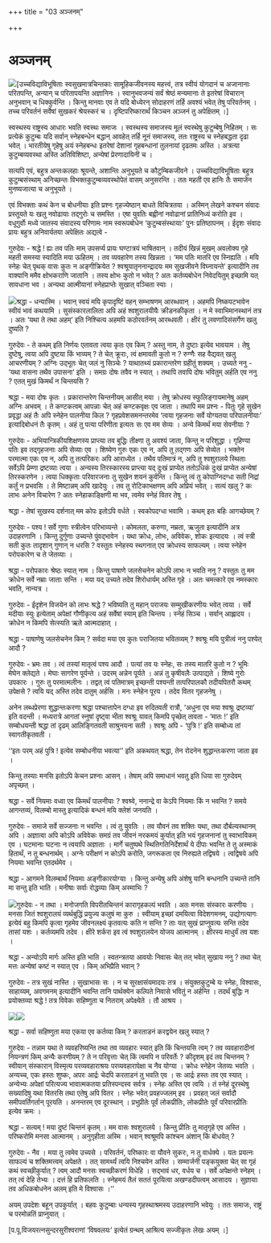 +++
title = "03 अञ्जनम्"

+++
# अञ्जनम्

![](magazine_images/img-1658384450Arambhe.jpg)\[उच्चविद्याविभूषिताः स्वसुखमात्रचिन्तकाः सामूहिकजीवनस्य महत्त्वं, तत्र स्वीयं योगदानं च अजानानाः परितपन्ति, अन्यान् च परितापयन्ति अज्ञानिनः । स्वानुभवजन्यं सर्वं श्रेष्ठं मन्यमानाः ते इतरेषां विचारान् अनुभवान् च धिक्कुर्वन्ति । किन्तु मानवाः एव ते यदि बोध्येरन् सोदाहरणं तर्हि अवश्यं भवेत् तेषु परिवर्तनम् । तच्च परिवर्तनं सर्वेषां सुखकरं श्रेयस्करं च । दृष्टिपरिष्कारार्थं किञ्चन अञ्जनं तु अपेक्षितम् ।\]

स्वस्थस्य राष्ट्रस्य आधारः भवति स्वस्थः समाजः । स्वस्थस्य समाजस्य मूलं स्वस्थेषु कुटुम्बेषु निहितम् । सः प्रत्येकं कुटुम्बः यदि सर्वान् स्नेहबन्धेन बद्धान् आवहेत् तर्हि नूनं समाजस्य, ततः राष्ट्रस्य च स्नेहबद्धता दृढा भवेत् । भारतीयेषु गृहेषु अयं स्नेहबन्धः इतरेषां देशानां गृहबन्धानां तुलनायां दृढतमः अस्ति । अत्रत्या कुटुम्बव्यवस्था अस्ति अतिविशिष्टा, अन्येषां प्रेरणादायिनी च ।

सत्यपि एवं, बहुत्र अन्तःकलहाः श्रूयन्ते, अशान्तिः अनुभूयते च कौटुम्बिकजीवने । उच्चविद्याविभूषिताः बहुत्र कुटुम्बसंस्थाम् अनिच्छन्तः विभक्तकुटुम्बव्यवस्थोपेतं वासम् अनुसरन्ति । ततः महती एव हानिः तैः समाजेन मुनष्यजात्या च अनुभूयते ।

एवं विभक्ताः कथं केन च बोधनीयाः इति प्रश्नः गृहज्येष्ठान् बाधते विचित्रतया । अस्मिन् लेखने कश्चन संवादः प्रस्तूयते यः खलु नवोढायाः तद्गुरोः च समस्ति । एषा युवतिः बह्वीनां नवोढानां प्रातिनिध्यं करोति इव । वधूगुर्वोः मध्ये जातस्य संवादस्य परिणामः नाम स्वरूपबोधेन ‘कुटुम्बसंस्थायाः’ पुनः प्रतिष्ठापनम् । ईदृशः संवादः प्रायः बहुत्र अनिवार्यतया अपेक्षितः अद्यत्वे -

गुरुदेवः - श्रद्धे ! ह्यः तव पतिः माम् उपसर्प्य प्रायः घण्टात्रयं भाषितवान् । तदीयं खिन्नं मुखम् अवलोक्य गृहे महती समस्या स्यादिति मया ऊहितम् । तव व्यवहारेण तस्य खिन्नता । ‘मम पतिः मातरि एव स्निह्यति । मयि स्नेहः चेत् पृथक् वासः कुतः न अङ्गीक्रियेत ? श्वश्रूयातृननान्द्रादयः मम सुखजीवने विघ्नायन्ते’ इत्यादीनि तव वाक्यानि ममैव क्षोभकराणि जातानि । तस्य क्षोभः कुतो न भवेत् ? अतः कर्तव्यबोधेन निवेदयितुम् इच्छामि यत् सावधाना भव । अन्यथा आत्मीयानां स्नेहप्राप्तेः सुखात् वञ्चिता स्याः ।

![](magazine_images/img-16583845211.jpg)श्रद्धा - धन्यास्मि । भवान् स्वयं मयि कृपादृष्टिं वहन् सम्भाषणम् आरब्धवान् । अहमपि निष्कपटभावेन स्वीयं भावं कथयामि । सुसंस्कारलालिता अपि अहं श्वशुरालयीयैः क्रीडनकीकृता । न मे स्वाभिमानस्थानं तत्र । अतः ‘यथा ते तथा अहम्’ इति निश्चित्य अहमपि कठोरवर्तनम् आरब्धवती । क्षीरं तु लवणादिसंसर्गेण खलु दुष्यति ?

गुरुदेवः - ते कथम् इति निर्णयः एतावता त्वया कृतः एव किम् ? अस्तु नाम, ते दुष्टाः इत्येव भावयाम । तेषु दुष्टेषु, त्वया अपि दुष्टया किं भाव्यम् ? ते चेत् क्रूराः, त्वं क्षमावती कुतो न ? रुग्णैः सह वैद्यवत् खलु आचरणीयम् ? अग्निः उद्भूतः चेत् जलं नु सिञ्चेः ? याथातथ्यं प्रकारान्तरेण ग्रहीतुं शक्यम् । उच्यते ननु - ‘यथा वासना तथैव उपासना’ इति । समग्रः दोषः तवैव न स्यात् । तथापि तवापि दोषः भवितुम् अर्हति एव ननु ? एतत् मुखं किमर्थं न चिन्तयसि ?

श्रद्धा - मया दोषः कृतः । प्रकारान्तरेण चिन्तनीयम् आसीत् मया । तेषु क्रोधस्य स्फुलिङ्गायमानेषु अहम् अग्निः अभवम् । ते कण्टकत्वम् आपन्नाः चेत् अहं कण्टकवृक्षः एव जाता । तथापि मम प्रश्नः - पितुः गृहे सुखेन प्रवृद्धा अहं तैः अपि स्नेहेन पालनीया किल ? गृहप्रवेशसमनन्तरमेव ‘त्वया गृहजनाः सर्वे योग्यतया परिपालनीयाः’ इत्यादिबोधनं तैः कृतम् । अहं तु पत्या परिणीता इत्यतः सः एव मम सेव्यः । अन्ये किमर्थं मया सेवनीयाः ?

गुरुदेवः - अभियान्त्रिकीयशिक्षणस्य प्राप्त्या तव बुद्धिः तीक्ष्णा तु अवश्यं जाता, किन्तु न परिशुद्धा । गृहिण्या पतिः इव तद्गृहजनाः अपि सेव्याः एव । शिष्येण गुरुः एकः एव न, अपि तु त़द्गणः अपि सेव्येत । भक्तेन परमात्मा एकः एव न, अपि तु तत्परिकरः अपि आराध्येत । तथैव पतिमात्रं न, अपि तु श्वशुरालये स्थिताः सर्वेऽपि प्रेम्णा द्रष्टव्याः त्वया । अन्यस्य तिरस्कारस्य प्राप्त्या यद् दुःखं प्राप्येत ततोऽधिकं दुःखं प्राप्येत अन्येषां तिरस्करणेन । त्वया धिक्कृताः परिवारजनाः तु सुखेन शयनं कुर्वन्ति । किन्तु त्वं तु कोपाग्निदग्धा सती निद्रां कर्तुं न प्रभवसि । ते मिष्टान्नम् अपि खादेयुः । तव तु रोटिकाभक्षणम् अपि अप्रियं भवेत् । सत्यं खलु ? कः लाभः अनेन विचारेण ? अतः स्नेहाकाङ्क्षिणी मा भव, त्वमेव स्नेहं वितर तेषु ।

श्रद्धा - तेषां सुखस्य दर्शनात् मम कोपः इतोऽपि वर्धते । स्वकोपदग्धा भवामि । कथम् इतः बहिः आगच्छेयम् ?

गुरुदेवः - पश्य ! सर्वे गुणाः स्त्रीत्वेन परिभाव्यन्ते । कोमलता, करुणा, नम्रता, ऋजुता इत्यादीनि अत्र उदाहरणानि । किन्तु दुर्गुणाः उच्यन्ते पुंवद्भावेन । यथा क्रोधः, लोभः, अविवेकः, शोकः इत्यादयः । त्वं स्त्री सती कुतः तादृशान् गुणान् न धरसि ? वस्तुतः स्नेहस्य स्थगनात् एव क्रोधस्य साफल्यम् । त्वया स्नेहेन परोपकारेण च ते जेतव्याः ।

श्रद्धा - परोपकारः श्रेष्ठः स्यात् नाम । किन्तु पाषाणे जलसेचनेन कोऽपि लाभः न भवति ननु ? वस्तुतः तु मम क्रोधेन सर्वे नम्राः जाताः सन्ति । मया यद् उच्यते तदेव शिरोधार्यम् अस्ति गृहे । अतः चमत्कारे एव नमस्कारः भवति, नान्यत्र ।

गुरुदेवः - ईदृशेन विजयेन को लाभः श्रद्धे ? भविष्यति तु महान् पराजयः सम्मुखीकरणीयः भवेत् त्वया । सर्वे मदीयाः स्युः इत्येताम् अपेक्षां गौणीकृत्य अहं सर्वेषां स्याम् इति चिन्तय । स्नेहं सिञ्च । सर्वान् आह्लादय । क्रोधेन न किमपि सेत्स्यति ऋते आत्मदाहात् ।

श्रद्धा - पाषाणेषु जलसेचनेन किम् ? सर्वदा मया एव कुतः पराजितया भवितव्यम् ? श्वश्रूः मयि पुत्रीत्वं ननु पश्येत् आदौ ?

गुरुदेवः - भ्रमः तव । त्वं तस्यां मातृत्वं पश्य आदौ । पत्यां तव यः स्नेहः, सः तस्य मातरि कुतो न ? भूमिः मेघेन क्लेद्यते । मेघाः सागरेण पूर्यन्ते । उदरम् अन्नेन पूर्यते । अन्नं तु कृषीवलैः उत्पाद्यते । शिष्ये गुरोः उपकारः । गुरुः तु परमात्मलीनः । तद्वत् त्वं पतिमात्रम् इच्छन्ती पश्यन्ती तत्परिपालकौ तदीयपितरौ कथम् उपेक्षसे ? त्वयि यद् अस्ति तदेव दातुम् अर्हसि । मनः स्नेहेन पूरय । तदेव वितर गृहजनेषु ।

अनेन लब्धप्रेरणा शुद्धान्तःकरणा श्रद्धा पश्चात्तापेन दग्धा इव रुदितवती रात्रौ, ‘अधुना एव मया श्वश्रूः द्रष्टव्या’ इति वदन्ती । मध्यरात्रे आगतां स्नुषां दृष्ट्वा भीता श्वश्रूः यावत् किमपि पृच्छेत् तावता - ‘मातः !’ इति सम्बोधयन्ती श्रद्धा तां दृढम् आलिङ्गितवती साश्रुनयना सती । श्वश्रूः अपि - ‘पुत्रि !’ इति सम्बोध्य तां स्वागतीकृतवती ।

‘‘इतः परम् अहं पुत्रि ! इत्येव सम्बोधनीया भवत्या’’ इति अकथयत् श्रद्धा, तेन रोदनेन शुद्धान्तःकरणा जाता इव ।

किन्तु तस्याः मनसि इतोऽपि केचन प्रश्नाः आसन् । तेषाम् अपि समाधानं भवतु इति धिया सा गुरुदेवम् अपृच्छत् ।

श्रद्धा - सर्वे नियमाः वध्वा एव किमर्थं पालनीयाः ? श्वश्र्वे, ननान्द्रे वा केऽपि नियमाः किं न भवन्ति ? समये आगन्तव्यं, विलम्बो मास्तु इत्यादिकं बन्धनं मयि क्लेशं जनयति ।

गुरुदेवः - समाजे सर्वे सज्जनाः न भवन्ति । त्वं तु युवतिः । तव यौवनं तव शक्तिः यथा, तथा दौर्बल्यस्थानम् अपि । अज्ञात्वा अपि कोऽपि अविवेकः समग्रं तव जीवनं नरकमयं कुर्यात् इति भयं गृहजनानां तु स्वाभाविकम् एव । घटमानाः घटनाः न त्वयापि अज्ञाताः । मार्गे चतुष्पथे स्थितिगतिनिर्देशार्थं ये दीपाः भवन्ति ते तु अस्माकं हितार्थं, न तु बन्धनार्थम् । अग्नेः परीक्षणं न कोऽपि करोति, जगरूकता एव निरुह्यते तद्विषये । त्वद्विषये अपि नियमाः भवन्ति एतदर्थमेव ।

श्रद्धा - आगमने विलम्बार्थं नियमाः अङ्गीकारयोग्याः । किन्तु अन्येषु अपि अंशेषु यानि बन्धनानि उच्यन्ते तानि मा सन्तु इति भाति । मनीषाः सर्वाः रोद्धव्याः किम् अस्माभिः ?

![](magazine_images/img-16583845632.jpg)गुरुदेवः - न तथा । मनोजगति विपरीतचिन्तनं कारागृहकल्पं भवति । अतः मनसः संस्कारः करणीयः । मनसा जितं श्वशुरालयं व्यर्थबुद्धिं प्रयुज्य कलुषं मा  कुरु । स्वीयाम् इच्छां दमयित्वा विदेशगमनम्, उद्योगत्यागः इत्येवं बहु किमपि कृत्वा गृहमेव जीवनलक्ष्यं कृतवत्यः कति न सन्ति ? ताः यत् सुखं प्राप्नुवत्यः सन्ति तदेव तासां यशः । कर्तव्यमपि तदेव । क्षीरे शर्करा इव त्वं श्वशुरालयेन योजय आत्मानम् । क्षीरस्य माधुर्यं तव यशः ।



श्रद्धा - अन्योऽपि मार्गः अस्ति इति भाति । स्वतन्त्रतया आवयोः निवासः चेत् तत् भवेत् सुखाय ननु ? तथा चेत् मत्तः अन्येषां कष्टं न स्यात् एव । किम् अभिप्रैति भवान् ?















गुरुदेवः - तत्र सुखं नास्ति । सुखाभासः सः । न च सुरक्षासंयमादयः तत्र । संयुक्तकुटुम्बे यः स्नेहः, विश्वासः, साहाय्यम्, अवगमनम् इत्यादीनि भवन्ति तानि पार्थक्येन कल्पिते निवासे भवितुं न अर्हन्ति । तदर्थं बुद्धिः न प्रयोक्तव्या श्रद्धे ! तत्र विवेकः सहिष्णुता च नितराम् अपेक्ष्येते । तौ आश्रय ।

![](magazine_images/img-16583846244.jpg)![](magazine_images/img-16583846483.jpg)

















श्रद्धा - सर्वा सहिष्णुता मया एकया एव कर्तव्या किम् ? करताडनं करद्वयेन खलु स्यात् ?

गुरुदेवः - तन्नाम यथा ते व्यवहरिष्यन्ति तथा तव व्यवहारः स्यात् इति किं चिन्तयसि त्वम् ? तव व्यवहारादीनां नियन्त्रणं किम् अन्यैः करणीयम् ? ते न परिवृत्ताः चेत् किं त्वमपि न परिवर्तेः ? कीदृशम् इदं तव चिन्तनम् ? स्वीयान् संस्कारान् विस्मृत्य परव्यवहाराश्रयः परव्यवहारापेक्षा च नैव योग्या । क्रोधः स्नेहेन जेतव्यः भवति । अन्यच्च, एकः हस्तः शुष्कः, अपरः आर्द्रः चेदपि करताडनं तु भवति एव । सः आर्द्रः हस्तः तव एव स्यात् । अन्येभ्यः अपेक्षां परित्यज्य भावात्मकतया प्रतिस्पन्दस्व सर्वत्र । स्नेहः अस्ति एव त्वयि । तं स्नेहं दूरस्थेषु सख्यादिषु यथा वितरसि तथा एतेषु अपि वितर । स्नेहः भवेत् प्रवहज्जलम् इव । प्रवहत् जलं सर्वादौ समीपवर्तिगर्तान् पूरयति । अनन्तरम् एव दूरस्थान् । प्रभुप्रीतेः पूर्वं लोकप्रीतिः, लोकप्रीतेः पूर्वं परिवारप्रीतिः इत्येव क्रमः ।

श्रद्धा - सत्यम् ! मया दुष्टं चिन्तनं कृतम् । मम वासः श्वशुरालये । किन्तु प्रीतिः तु मातृगृहे एव अस्ति । परिष्करोमि मनसा आत्मानम् । अनुगृहीता अस्मि । भवान् श्वश्रूमपि कांश्चन अंशान् किं बोधयेत् ?

गुरुदेवः - नैव । मया तु त्वमेव उच्यसे । परिवर्तनं, परिष्कारः वा यौवने सुकरः, न तु वार्धक्ये । यतः प्रयत्नः साफल्यं च शक्तिमत्त्वम् अपेक्षते । तत् सामर्थ्यं त्वयि निश्चयेन अस्ति । सम्मार्जनी पङ्कयुक्ता चेत् सा गृहं कथं स्वच्छीकुर्यात् ? त्वम् आदौ मनसः स्वच्छीकरणं विधेहि । सद्भावं धर, वर्धय च । सर्वे अपेक्षन्ते स्नेहम् । तत् त्वं देहि तेभ्यः । दत्तं हि प्रतिफलति । स्नेहमयं तैलं सततं पूरयित्वा अखण्डदीपत्वम् आसादय । सुज्ञायाः तव अधिकबोधनेन अलम् इति मे विश्वासः ।’’

अयम् उपदेशः बहून् उपकुर्यात् । बहवः कुटुम्बाः धन्यस्य गृहस्थाश्रमस्य उदाहरणानि भवेयुः । ततः समाजः, राष्ट्रं च परमोन्नतिं प्राप्नुयात् ।

\[प.पू.विजयरत्नसुन्दरसुरीश्वराणां ‘विषवलयः’ इत्येतं ग्रन्थम् आश्रित्य सज्जीकृतः लेखः अयम् ।\]


